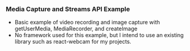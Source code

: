 ### Media Capture and Streams API Example
- Basic example of video recording and image capture with getUserMedia, MediaRecorder, and createImage
- No framework used for this example, but I intend to use an existing library such as react-webcam for my projects.
